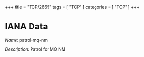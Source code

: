 +++
title = "TCP/2665"
tags = [ "TCP" ]
categories = [ "TCP" ]
+++

# IANA Data

_Name:_ patrol-mq-nm

_Description:_ Patrol for MQ NM

